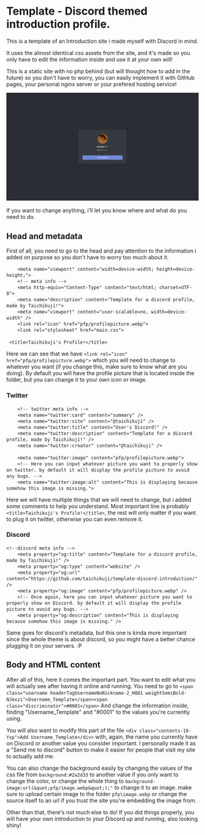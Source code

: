 # Template - Discord themed introduction profile.
This is a template of an Introduction site i made myself with Discord in mind.

It uses the almost identical css assets from the site, and it's made so you only have to edit the information inside and use it at your own will!

This is a static site with no php behind (but will thought how to add in the future) so you don't have to worry, you can easily implement it with GitHub pages, your personal nginx server or your prefered hosting service!


![This is how the site looks!](readme-content/preview.png)

If you want to change anything, i'll let you know where and what do you need to do.
## Head and metadata
First of all, you need to go to the head and pay attention to the information i added on purpose so you don't have to worry too much about it.

```
    <meta name="viewport" content="width=device-width; height=device-height;">
    <!-- meta info -->
    <meta http-equiv="Content-Type" content="text/html; charset=UTF-8">
    <meta name="description" content="Template for a discord profile, made by Taichikuji!">
    <meta name="viewport" content="user-scalable=no, width=device-width" />
	<link rel="icon" href="pfp/profilepicture.webp">
    <link rel="stylesheet" href="main.css">
    
 <title>Taichikuji's Profile!</title>
```

Here we can see that we have ``<link rel="icon" href="pfp/profilepicture.webp">`` which you will need to change to whatever you want (if you change this, make sure to know what are you doing). By default you will have the profile picture that is located inside the folder, but you can change it to your own icon or image.
### Twitter
```
    <!-- twitter meta info -->
    <meta name="twitter:card" content="summary" />
    <meta name="twitter:site" content="@taichikuji" />
    <meta name="twitter:title" content="User's Discord!" />
    <meta name="twitter:description" content="Template for a discord profile, made by Taichikuji!" />
    <meta name="twitter:creator" content="@taichikuji" />

    <meta name="twitter:image" content="pfp/profilepicture.webp">
    <!-- Here you can input whatever picture you want to properly show on twitter. by default it will display the profile picture to avoid any bugs. -->
    <meta name="twitter:image:alt" content="This is displaying because somehow this image is missing.">

```

Here we will have multiple things that we will need to change, but i added some comments to help you understand. Most important line is probably ``<title>Taichikuji's Profile!</title>``, the rest will only matter if you want to plug it on twitter, otherwise you can even remove it.
### Discord
```
<!--discord meta info -->
    <meta property="og:title" content="Template for a discord profile, made by Taichikuji!" />
    <meta property="og:type" content="website" />
    <meta property="og:url" content="https://github.com/taichikuji/template-discord-introduction/" />
    <meta property="og:image" content="pfp/profilepicture.webp" />
    <!-- Once again, here you can input whatever picture you want to properly show on Discord. by default it will display the profile picture to avoid any bugs. -->
    <meta property="og:description" content="This is displaying because somehow this image is missing." />
```

Same goes for discord's metadata, but this one is kinda more important since the whole theme is about discord, so you might have a better chance plugging it on your servers. :P

## Body and HTML content

After all of this, here it comes the important part. You want to edit what you will actually see after having it online and running. You need to go to ``<span class="username headerTagUsernameNoNickname-2_H881 weightSemiBold-NJexzi">Username_Template</span><span class="discriminator">#0001</span>`` And change the information inside, finding "Username_Template" and "#0001" to the values you're currently using.

You will also want to modify this part of the file ``<div class="contents-18-Yxp">Add Username_Template</div>`` with, again, the name you currently have on Discord or another value you consider important. I personally made it as a "Send me to discord" button to make it easier for people that visit my site to actually add me.

You can also change the background easily by changing the values of the css file from ``background:#2a2d33`` to another value if you only want to change the color, or change the whole thing to ``background-image:url(&quot;pfp/image.webp&quot;);"`` to change it to an image. make sure to upload certain image to the folder ``pfp\image.webp`` or change the source itself to an url if you trust the site you're embedding the image from.

Other than that, there's not much else to do! If you did things properly, you will have your own introduction to your Discord up and running, also looking shiny!
